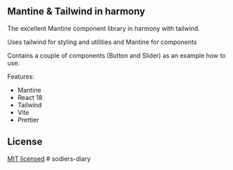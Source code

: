 ## Mantine & Tailwind in harmony

The excellent Mantine component library in harmony with tailwind.

Uses tailwind for styling and utilities and Mantine for components

Contains a couple of components (Button and Slider) as an example how to use.

Features:

- Mantine
- React 18
- Tailwind
- Vite
- Prettier

## License

[MIT licensed](LICENSE)
#   s o d i e r s - d i a r y  
 